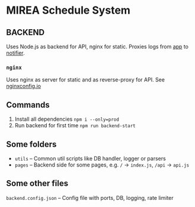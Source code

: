 # MIREA Schedule System

## BACKEND

Uses Node.js as backend for API, nginx for static.
Proxies logs from [app](https://github.com/serguun42/mss/tree/master/app) to [notifier](https://github.com/serguun42/mss/tree/master/notifier).

### `nginx`
Uses nginx as server for static and as reverse-proxy for API. See [nginxconfig.io](https://nginxconfig.io/)

## Commands

1. Install all dependencies `npm i --only=prod`
2. Run backend for first time `npm run backend-start`

## Some folders

* `utils` – Common util scripts like DB handler, logger or parsers
* `pages` – Backend side for some pages, e.g. `/` -> `index.js`, `/api` -> `api.js`

## Some other files
`backend.config.json` – Config file with ports, DB, logging, rate limiter 

